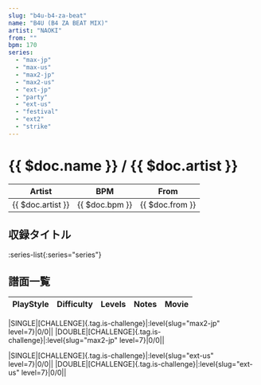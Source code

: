 ```yaml
---
slug: "b4u-b4-za-beat"
name: "B4U (B4 ZA BEAT MIX)"
artist: "NAOKI"
from: ""
bpm: 170
series:
  - "max-jp"
  - "max-us"
  - "max2-jp"
  - "max2-us"
  - "ext-jp"
  - "party"
  - "ext-us"
  - "festival"
  - "ext2"
  - "strike"
---
```


# {{ $doc.name }} / {{ $doc.artist }}

|Artist|BPM|From|
|------|---|----|
|{{ $doc.artist }}|{{ $doc.bpm }}|{{ $doc.from }}|

## 収録タイトル

:series-list{:series="series"}

## 譜面一覧

|PlayStyle|Difficulty|Levels|Notes|Movie|
|---------|----------|------|-----|-----|
<!-- max2-jp -->
|SINGLE|[CHALLENGE]{.tag.is-challenge}|:level{slug="max2-jp" level=7}|0/0||
|DOUBLE|[CHALLENGE]{.tag.is-challenge}|:level{slug="max2-jp" level=7}|0/0||
<!-- ext-us -->
|SINGLE|[CHALLENGE]{.tag.is-challenge}|:level{slug="ext-us" level=7}|0/0||
|DOUBLE|[CHALLENGE]{.tag.is-challenge}|:level{slug="ext-us" level=7}|0/0||
